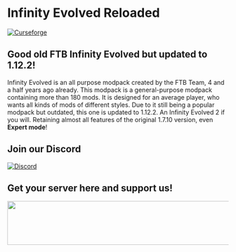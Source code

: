 # Infinity Evolved Reloaded

[![Curseforge](http://cf.way2muchnoise.eu/full_infinityevolved-reloaded_downloads.svg)](https://www.curseforge.com/minecraft/modpacks/infinityevolved-reloaded)

## Good old FTB Infinity Evolved but updated to 1.12.2!

Infinity Evolved is an all purpose modpack created by the FTB Team, 4 and a half years ago already. This modpack is a general-purpose modpack containing more than 180 mods. It is designed for an average player, who wants all kinds of mods of different styles. Due to it still being a popular modpack but outdated, this one is updated to 1.12.2. An Infinity Evolved 2 if you will. Retaining almost all features of the original 1.7.10 version, even __Expert mode__!

## Join our Discord

[![Discord](https://discord.com/assets/e4923594e694a21542a489471ecffa50.svg)](https://discord.gg/397uwyT)

## Get your server here and support us!

<a href="https://billing.apexminecrafthosting.com/aff.php?aff=3759"><img src="https://apexminecrafthosting.com/images/apex-hosting-mobile.png" width="594" height="100" border="0"></a>
